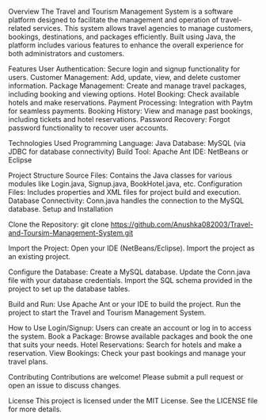 Overview
The Travel and Tourism Management System is a software platform designed to facilitate the management and operation of travel-related services. This system allows travel agencies to manage customers, bookings, destinations, and packages efficiently. Built using Java, the platform includes various features to enhance the overall experience for both administrators and customers.

Features
User Authentication: Secure login and signup functionality for users.
Customer Management: Add, update, view, and delete customer information.
Package Management: Create and manage travel packages, including booking and viewing options.
Hotel Booking: Check available hotels and make reservations.
Payment Processing: Integration with Paytm for seamless payments.
Booking History: View and manage past bookings, including tickets and hotel reservations.
Password Recovery: Forgot password functionality to recover user accounts.

Technologies Used
Programming Language: Java
Database: MySQL (via JDBC for database connectivity)
Build Tool: Apache Ant
IDE: NetBeans or Eclipse

Project Structure
Source Files: Contains the Java classes for various modules like Login.java, Signup.java, BookHotel.java, etc.
Configuration Files: Includes properties and XML files for project build and execution.
Database Connectivity: Conn.java handles the connection to the MySQL database.
Setup and Installation

Clone the Repository:
git clone https://github.com/Anushka082003/Travel-and-Toursim-Management-System.git

Import the Project:
Open your IDE (NetBeans/Eclipse).
Import the project as an existing project.

Configure the Database:
Create a MySQL database.
Update the Conn.java file with your database credentials.
Import the SQL schema provided in the project to set up the database tables.

Build and Run:
Use Apache Ant or your IDE to build the project.
Run the project to start the Travel and Tourism Management System.

How to Use
Login/Signup: Users can create an account or log in to access the system.
Book a Package: Browse available packages and book the one that suits your needs.
Hotel Reservations: Search for hotels and make a reservation.
View Bookings: Check your past bookings and manage your travel plans.

Contributing
Contributions are welcome! Please submit a pull request or open an issue to discuss changes.

License
This project is licensed under the MIT License. See the LICENSE file for more details.


